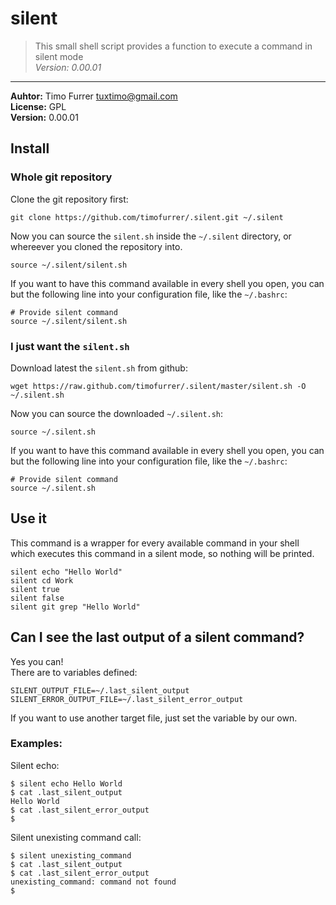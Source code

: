 # silent
> This small shell script provides a function to execute a command in silent mode<br />
> *Version: 0.00.01*

***

**Auhtor:** Timo Furrer <tuxtimo@gmail.com><br />
**License:** GPL<br />
**Version:** 0.00.01

## Install

### Whole git repository

Clone the git repository first:

    git clone https://github.com/timofurrer/.silent.git ~/.silent

Now you can source the `silent.sh` inside the `~/.silent` directory, or whereever you cloned the repository into.

    source ~/.silent/silent.sh

If you want to have this command available in every shell you open, you can but the following line into your configuration file, like the `~/.bashrc`:

    # Provide silent command
    source ~/.silent/silent.sh

### I just want the `silent.sh`

Download latest the `silent.sh` from github:

    wget https://raw.github.com/timofurrer/.silent/master/silent.sh -O ~/.silent.sh

Now you can source the downloaded `~/.silent.sh`:

    source ~/.silent.sh

If you want to have this command available in every shell you open, you can but the following line into your configuration file, like the `~/.bashrc`:

    # Provide silent command
    source ~/.silent.sh


## Use it

This command is a wrapper for every available command in your shell which executes this command in a silent mode, so nothing will be printed.

    silent echo "Hello World"
    silent cd Work
    silent true
    silent false
    silent git grep "Hello World"

## Can I see the last output of a silent command?

Yes you can!<br />
There are to variables defined:

    SILENT_OUTPUT_FILE=~/.last_silent_output
    SILENT_ERROR_OUTPUT_FILE=~/.last_silent_error_output

If you want to use another target file, just set the variable by our own.<br />

### Examples:

Silent echo:

    $ silent echo Hello World
    $ cat .last_silent_output
    Hello World
    $ cat .last_silent_error_output
    $

Silent unexisting command call:

    $ silent unexisting_command
    $ cat .last_silent_output
    $ cat .last_silent_error_output
    unexisting_command: command not found
    $
